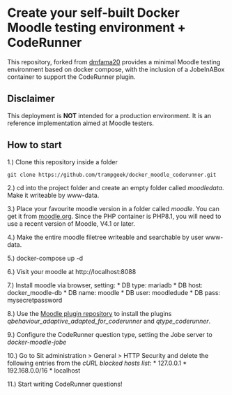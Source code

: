 # Create your self-built Docker Moodle testing environment + CodeRunner 

This repository, forked from [dmfama20](https://github.com/Dmfama20/docker_moodle_minimal/tree/master) provides a minimal Moodle testing environment based on docker compose, with the inclusion of a JobeInABox container to support
the CodeRunner plugin.

## Disclaimer

This deployment is **NOT** intended for a production environment. 
It is an reference implementation aimed at Moodle testers.

## How to start
1.) Clone this repository inside a folder

``git clone https://github.com/trampgeek/docker_moodle_coderunner.git``

2.) cd into the project folder and create an empty folder called *moodledata*. Make it writeable by www-data.

3.) Place your favourite moodle version in a folder called *moodle*. You can get it from [moodle.org](https://download.moodle.org/releases/latest/). Since the PHP container is PHP8.1, you will need
to use a recent version of Moodle, V4.1 or later.

4.) Make the entire moodle filetree writeable and searchable by user www-data.

5.) docker-compose up -d

6.) Visit your moodle at http://localhost:8088

7.) Install moodle via browser, setting:
    * DB type: mariadb
    * DB host: docker_moodle-db
    * DB name: moodle
    * DB user: moodledude
    * DB pass: mysecretpassword

8.) Use the [Moodle plugin repository](https://moodle.org/plugins/) to install the plugins *qbehaviour_adaptive_adapted_for_coderunner* and *qtype_coderunner*.

9.) Configure the CodeRunner question type, setting the Jobe server to *docker-moodle-jobe*

10.) Go to Sit administration > General > HTTP Security and delete the following entries from the *cURL blocked hosts list*:
    * 127.0.0.1
    * 192.168.0.0/16
    * localhost

11.) Start writing CodeRunner questions!